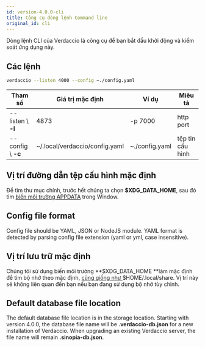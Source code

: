 ```yaml
---
id: version-4.0.0-cli
title: Công cụ dòng lệnh Command line
original_id: cli
---
```


Dòng lệnh CLI của Verdaccio là công cụ để bạn bắt đầu khởi động và kiểm soát ứng dụng này.

## Các lệnh

```bash
verdaccio --listen 4000 --config ~./config.yaml
```

| Tham số            | Giá trị mặc định               | Ví dụ          | Miêu tả          |
| ------------------ | ------------------------------ | -------------- | ---------------- |
| --listen \ **-l** | 4873                           | -p 7000        | http port        |
| --config \ **-c** | ~/.local/verdaccio/config.yaml | ~./config.yaml | tệp tin cấu hình |

## Vị trí đường dẫn tệp cấu hình mặc định

Để tìm thư mục chính, trước hết chúng ta chọn **$XDG_DATA_HOME**, sau đó tìm [biến môi trường APPDATA](https://www.howtogeek.com/318177/what-is-the-appdata-folder-in-windows/) trong Window.

## Config file format

Config file should be YAML, JSON or NodeJS module. YAML format is detected by parsing config file extension (yaml or yml, case insensitive).

## Vị trí lưu trữ mặc định

Chúng tôi sử dụng biến môi trường **$XDG_DATA_HOME **làm mặc định để tìm bộ nhớ theo mặc định, <a href = "https://askubuntu.com/questions/538526/is-home-local-share-the-default- Value-for-xdg-data-home-in-ubuntu-14-04 "> cũng giống như </a> $HOME/.local/share. Vị trí này sẽ không liên quan đến bạn nếu bạn đang sử dụng bộ nhớ tùy chỉnh.

## Default database file location

The default database file location is in the storage location. Starting with version 4.0.0, the database file name will be **.verdaccio-db.json** for a new installation of Verdaccio. When upgrading an existing Verdaccio server, the file name will remain **.sinopia-db.json**.